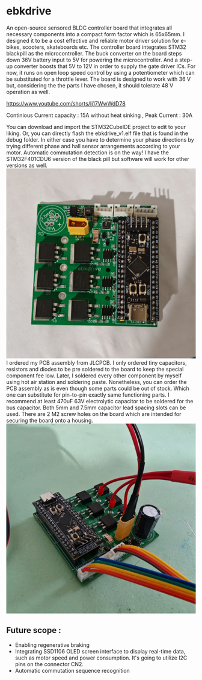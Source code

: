 # ebkdrive
An open-source sensored BLDC controller board that integrates all necessary components into a compact form factor which is 65x65mm. I designed it to be a cost effective and reliable motor driver solution for e-bikes, scooters, skateboards etc.
The controller board integrates STM32 blackpill as the microcontroller. 
The buck converter on the board steps down 36V battery input to 5V for powering the microcontroller. And a step-up converter boosts that 5V to 12V in order to supply the gate driver ICs. 
For now, it runs on open loop speed control by using a potentiometer which can be substituted for a throttle lever. 
The board is designed to work with 36 V but, considering the the parts I have chosen, it should tolerate 48 V operation as well.

https://www.youtube.com/shorts/Ij17WwWdD78

Continious Current capacity : 15A without heat sinking ,
Peak Current : 30A

You can download and import the STM32CubeIDE project to edit to your liking. Or, you can directly flash the ebkdrive_v1.elf file that is found in the debug folder. In either case you have to determine your phase directions by trying different phase and hall sensor arrangements according to your motor. Automatic commutation detection is on the way!
I have the STM32F401CDU6 version of the black pill but software will work for other versions as well.
![Description](images/top_board.jpg)
 I ordered my PCB assembly from JLCPCB. I only ordered tiny capacitors, resistors and diodes to be pre soldered to the board to keep the special component fee low. Later, I soldered every other component by myself using hot air station and soldering paste. Nonetheless, you can order the PCB assembly as is even though some parts could be out of stock. Which one can substitute for pin-to-pin exactly same functioning parts. I recommend at least 470uF 63V electrolytic capacitor to be soldered for the bus capacitor. Both 5mm and 7.5mm capacitor lead spacing slots can be used. There are 2 M2 screw holes on the board which are intended for securing the board onto a housing. 
![Description](images/board_wired.jpg) 
## Future scope :
  * Enabling regenerative braking
  * Integrating SSD1106 OLED screen interface to display real-time data, such as motor speed and power consumption. It's going to utilize I2C pins on the connector CN2.
  * Automatic commutation sequence recognition
